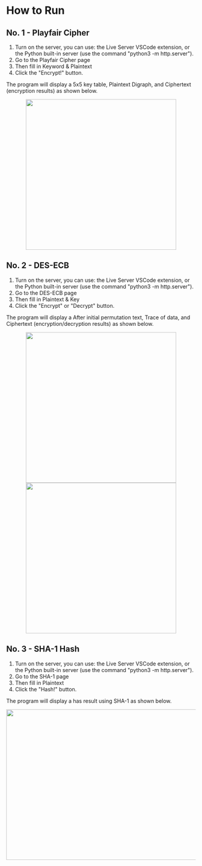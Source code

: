 # How to Run

## No. 1 - Playfair Cipher

1.  Turn on the server, you can use: the Live Server VSCode extension, or the Python built-in server (use the command "python3 -m http.server").
2.  Go to the Playfair Cipher page
3.  Then fill in Keyword & Plaintext
4.  Click the "Encrypt!" button.

The program will display a 5x5 key table, Plaintext Digraph, and Ciphertext (encryption results) as shown below.

<p align="center">
<img src="https://user-images.githubusercontent.com/67728406/208257445-0a4e3494-4514-4ae6-96d4-8a910a7128c9.png" width="400" height="400" />
</p>

## No. 2 - DES-ECB

1.  Turn on the server, you can use: the Live Server VSCode extension, or the Python built-in server (use the command "python3 -m http.server").
2.  Go to the DES-ECB page
3.  Then fill in Plaintext & Key
4.  Click the "Encrypt" or "Decrypt" button.

The program will display a After initial permutation text, Trace of data, and Ciphertext (encryption/decryption results) as shown below.

<p align="center">
<img src="https://user-images.githubusercontent.com/61086300/208414310-c2b0be7f-2071-4228-91fd-a1dd03bd3263.png" width="400" height="400" />
<img src="https://user-images.githubusercontent.com/61086300/208414472-446a9201-31d2-48af-b364-fabf48153c84.png" width="400" height="400" />
</p>

## No. 3 - SHA-1 Hash
1.  Turn on the server, you can use: the Live Server VSCode extension, or the Python built-in server (use the command "python3 -m http.server").
2.  Go to the SHA-1 page 
3.  Then fill in Plaintext
4.  Click the "Hash!" button. 

The program will display a has result using SHA-1 as shown below.
<p align="center">
<img src="https://user-images.githubusercontent.com/63279983/208408418-4688002f-66a8-4815-8954-3bcbec5fa747.png" width="1500" height="400" />
</p>
